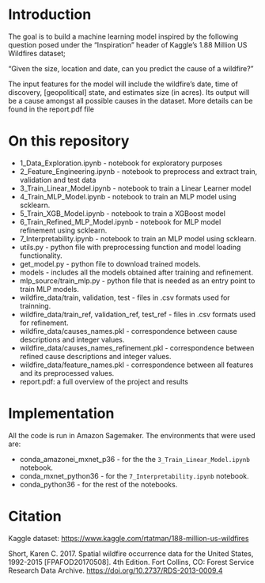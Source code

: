 # Introduction

The goal is to build a machine learning model inspired by the following question posed under the “Inspiration” header of Kaggle’s 1.88 Million US Wildfires dataset;

“Given the size, location and date, can you predict the cause of a wildfire?”

The input features for the model will include the wildfire’s date, time of discovery, [geopolitical] state, and estimates size (in acres). Its output will be a cause amongst all possible causes in the dataset. More details can be found in the report.pdf file

# On this repository
* 1_Data_Exploration.ipynb - notebook for exploratory purposes
* 2_Feature_Engineering.ipynb - notebook to preprocess and extract train, validation and test data
* 3_Train_Linear_Model.ipynb - notebook to train a Linear Learner model
* 4_Train_MLP_Model.ipynb - notebook to train an MLP model using scklearn.
* 5_Train_XGB_Model.ipynb - notebook to train a XGBoost model
* 6_Train_Refined_MLP_Model.ipynb - notebook for MLP model refinement using scklearn.
* 7_Interpretability.ipynb - notebook to train an MLP model using scklearn.
* utils.py - python file with preprocessing function and model loading functionality.
* get_model.py - python file to download trained models.
* models - includes all the models obtained after training and refinement.
* mlp_source/train_mlp.py - python file that is needed as an entry point to train MLP models.
* wildfire_data/train, validation, test - files in .csv formats used for trainning.
* wildfire_data/train_ref, validation_ref, test_ref - files in .csv formats used for refinement.
* wildfire_data/causes_names.pkl - correspondence between cause descriptions and integer values.
* wildfire_data/causes_names_refinement.pkl - correspondence between refined cause descriptions and integer values.
* wildfire_data/feature_names.pkl - correspondence between all features and its preprocessed values.
* report.pdf: a full overview of the project and results

# Implementation
All the code is run in Amazon Sagemaker. The environments that were used are:
* conda_amazonei_mxnet_p36 - for the the `3_Train_Linear_Model.ipynb` notebook.
* conda_mxnet_python36 - for the `7_Interpretability.ipynb` notebook.
* conda_python36 - for the rest of the notebooks.

# Citation

Kaggle dataset: https://www.kaggle.com/rtatman/188-million-us-wildfires

Short, Karen C. 2017. Spatial wildfire occurrence data for the United States, 1992-2015 [FPAFOD20170508]. 4th Edition. Fort Collins, CO: Forest Service Research Data Archive. https://doi.org/10.2737/RDS-2013-0009.4
